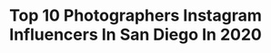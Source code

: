 ---
title: Top 10 Photographers Instagram Influencers In San Diego In 2020
description: >-
  Find top photographers Instagram influencers in San Diego in 2020. Most popular hashtags: #sandiego #photography #california #photooftheday.
platform: Instagram
profiles:
  - username: "slimshayedy"
    fullname: >-
      Shaye Babb
    location: "United States"
    followers: 15921
    engagement: 528
    commentsToLikes: 0.053020
    avatar: "https://scontent-lhr8-1.cdninstagram.com/v/t51.2885-19/s320x320/65463504_369290983775257_6333623490695921664_n.jpg?_nc_ht=scontent-lhr8-1.cdninstagram.com&_nc_ohc=smULWcpdr80AX9oNPRq&oh=69de33db261f13910e37b02c416669ae&oe=5EBBABAD"
    verified: false
    hashtags: ""
  - username: "thomasmathew"
    fullname: >-
      Thomas Mathew Photography 📷
    location: "United States"
    followers: 51653
    engagement: 146
    commentsToLikes: 0.031243
    avatar: "https://scontent-lhr8-1.cdninstagram.com/v/t51.2885-19/11005269_369040443292433_1295585921_a.jpg?_nc_ht=scontent-lhr8-1.cdninstagram.com&_nc_ohc=R_1IeltJGYIAX8Tk02R&oh=e1e22700e18e4aa375d7c497151a0055&oe=5EBAAC32"
    verified: false
    hashtags: "#2020, #repost, #bishopwand, #randomdiscovery"
  - username: "m.j.cars"
    fullname: >-
      McKenzie Johnson
    location: "United States"
    followers: 2261
    engagement: 1991
    commentsToLikes: 0.111462
    avatar: "https://scontent-ams4-1.cdninstagram.com/v/t51.2885-19/s320x320/88916973_211148506608179_7830842351277834240_n.jpg?_nc_ht=scontent-ams4-1.cdninstagram.com&_nc_ohc=6glAs2jaoccAX_JKOwz&oh=b184c93648e4a2861ee9d590ba3edc5c&oe=5EB922FC"
    verified: false
    hashtags: "#mustangjuice, #wrxsti, #racecar, #stingray"
  - username: "aaronchang"
    fullname: >-
      Aaron Chang
    location: "United States"
    followers: 34739
    engagement: 358
    commentsToLikes: 0.017043
    avatar: "https://scontent-lht6-1.cdninstagram.com/v/t51.2885-19/s150x150/13534060_649549651860064_1357777300_a.jpg?_nc_ht=scontent-lht6-1.cdninstagram.com&_nc_ohc=a486V8yyMrgAX8Nknhu&oh=8edb86196990001554fa40f43ae96f60&oe=5EBAB327"
    verified: false
    hashtags: "#fineartphotography, #photography, #smallbusinessowner, #mattmondragon"
  - username: "surfmeetsturf"
    fullname: >-
      Scott Taylor
    location: "United States"
    followers: 10326
    engagement: 725
    commentsToLikes: 0.177367
    avatar: "https://scontent-lht6-1.cdninstagram.com/v/t51.2885-19/s320x320/89475132_1378328709186608_3836972990239604736_n.jpg?_nc_ht=scontent-lht6-1.cdninstagram.com&_nc_ohc=WF3cemJyK1oAX8WFrSf&oh=2525d1d33ccc8330bb45146a41a6effb&oe=5EB75250"
    verified: false
    hashtags: ""
  - username: "unknxwnvillain"
    fullname: >-
      Joao Abrussezze | San Diego
    location: "United States"
    followers: 14214
    engagement: 2010
    commentsToLikes: 0.013409
    avatar: "https://scontent-lhr8-1.cdninstagram.com/v/t51.2885-19/s320x320/84634383_654943641956494_7758865137552850944_n.jpg?_nc_ht=scontent-lhr8-1.cdninstagram.com&_nc_ohc=2yGk9FARBE0AX8pTN0m&oh=58a7b56098bb34a5fb6a28f739de7e4c&oe=5EBC780A"
    verified: false
    hashtags: "#beautifuldestinations, #moodygrams, #houseoftones, #createcommune"
  - username: "san_diego_online"
    fullname: >-
      San Diego Online
    location: "United States"
    followers: 17911
    engagement: 287
    commentsToLikes: 0.053792
    avatar: "https://scontent-ams4-1.cdninstagram.com/v/t51.2885-19/s320x320/35166333_193301338049800_540722788994908160_n.jpg?_nc_ht=scontent-ams4-1.cdninstagram.com&_nc_ohc=XyXBCRzOt6wAX8MnKA9&oh=5dea44e367632bc58c42f5db1472d1e2&oe=5EB72202"
    verified: false
    hashtags: "#winelover, #traveling, #sdfoodie, #instafood"
  - username: "desidrewphotography"
    fullname: >-
      Andrew “Desi” Desiderio
    location: "United States"
    followers: 18533
    engagement: 760
    commentsToLikes: 0.071144
    avatar: "https://scontent-lhr8-1.cdninstagram.com/v/t51.2885-19/s320x320/69919317_782913312129277_397201234118836224_n.jpg?_nc_ht=scontent-lhr8-1.cdninstagram.com&_nc_ohc=uzPLohGJfZQAX_Lkg-w&oh=f07a2602aaf906eaa2fa83de50b03e16&oe=5EBA85C8"
    verified: false
    hashtags: "#shotzdelight, #exploresandiego, #igkillers002, #bird"
  - username: "kcalfredphoto"
    fullname: >-
      K.C. Alfred
    location: "United States"
    followers: 35998
    engagement: 96
    commentsToLikes: 0.018363
    avatar: "https://scontent-amt2-1.cdninstagram.com/v/t51.2885-19/11875536_863352257086902_1063220168_a.jpg?_nc_ht=scontent-amt2-1.cdninstagram.com&_nc_ohc=UhZhwVVQIb8AX8tVWKD&oh=752abb9b84c12c5322b2421846475808&oe=5EB308BD"
    verified: false
    hashtags: "#skateboarding, #airsd"
  - username: "sandiegouniontribune"
    fullname: >-
      The San Diego Union-Tribune
    location: "United States"
    followers: 35096
    engagement: 112
    commentsToLikes: 0.026261
    avatar: "https://scontent-iad3-1.cdninstagram.com/v/t51.2885-19/s320x320/11243731_853275281426266_78488329_a.jpg?_nc_ht=scontent-iad3-1.cdninstagram.com&_nc_ohc=SbmEFyVC8SIAX91rVAb&oh=f5506e39985f2fd482d18643187c941e&oe=5EB2EBC2"
    verified: true
    hashtags: "#smallbusinessowner, #losangeles, #ch53superstallion, #carlsbadflowerfields"
---